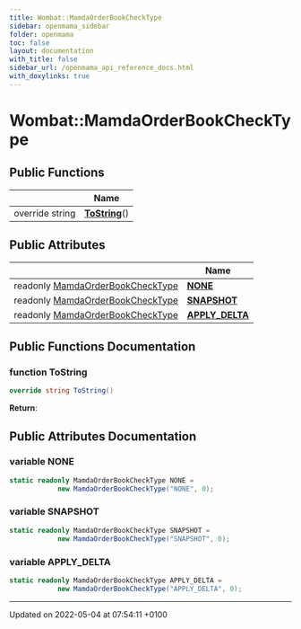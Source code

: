 ```yaml
---
title: Wombat::MamdaOrderBookCheckType
sidebar: openmama_sidebar
folder: openmama
toc: false
layout: documentation
with_title: false
sidebar_url: /openmama_api_reference_docs.html
with_doxylinks: true
---
```


# Wombat::MamdaOrderBookCheckType





## Public Functions

|                | Name           |
| -------------- | -------------- |
| override string | **[ToString](classWombat_1_1MamdaOrderBookCheckType.html#function-tostring)**() |

## Public Attributes

|                | Name           |
| -------------- | -------------- |
| readonly [MamdaOrderBookCheckType](classWombat_1_1MamdaOrderBookCheckType.html) | **[NONE](classWombat_1_1MamdaOrderBookCheckType.html#variable-none)**  |
| readonly [MamdaOrderBookCheckType](classWombat_1_1MamdaOrderBookCheckType.html) | **[SNAPSHOT](classWombat_1_1MamdaOrderBookCheckType.html#variable-snapshot)**  |
| readonly [MamdaOrderBookCheckType](classWombat_1_1MamdaOrderBookCheckType.html) | **[APPLY_DELTA](classWombat_1_1MamdaOrderBookCheckType.html#variable-apply-delta)**  |

## Public Functions Documentation

### function ToString

```csharp
override string ToString()
```


**Return**: 

## Public Attributes Documentation

### variable NONE

```csharp
static readonly MamdaOrderBookCheckType NONE =
			new MamdaOrderBookCheckType("NONE", 0);
```


### variable SNAPSHOT

```csharp
static readonly MamdaOrderBookCheckType SNAPSHOT =
			new MamdaOrderBookCheckType("SNAPSHOT", 0);
```


### variable APPLY_DELTA

```csharp
static readonly MamdaOrderBookCheckType APPLY_DELTA =
			new MamdaOrderBookCheckType("APPLY_DELTA", 0);
```


-------------------------------

Updated on 2022-05-04 at 07:54:11 +0100